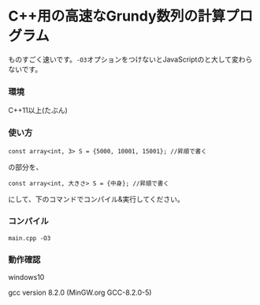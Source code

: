 # C++用の高速なGrundy数列の計算プログラム
ものすごく速いです。`-O3`オプションをつけないとJavaScriptのと大して変わらないです。
### 環境
C++11以上(たぶん)
### 使い方
`const array<int, 3> S = {5000, 10001, 15001}; //昇順で書く`

の部分を、

`const array<int, 大きさ> S = {中身}; //昇順で書く`

にして、下のコマンドでコンパイル&実行してください。
### コンパイル
`main.cpp -O3`
### 動作確認
windows10

gcc version 8.2.0 (MinGW.org GCC-8.2.0-5)
